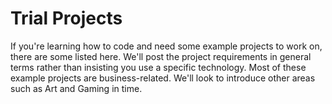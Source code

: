 # Trial Projects
If you're learning how to code and need some example projects to work on, there are some listed here.
We'll post the project requirements in general terms rather than insisting you use a specific technology.
Most of these example projects are business-related. We'll look to introduce other areas such as Art and Gaming in time.
